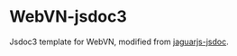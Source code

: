 # WebVN-jsdoc3

Jsdoc3 template for WebVN, modified from [jaguarjs-jsdoc](https://github.com/davidshimjs/jaguarjs-jsdoc).
